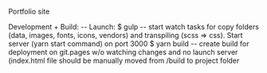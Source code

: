 Portfolio site

Development + Build:
-- Launch:
     $ gulp          -- start watch tasks for copy folders (data, images, fonts, icons, vendors) and transpiling (scss => css). Start server (yarn start command) on port 3000
     $ yarn  build   -- create build for deployment on git.pages w/o watching changes and no launch server (index.html file should be manually moved from /build to project folder